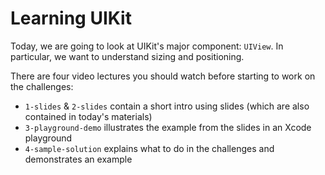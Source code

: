 # Learning UIKit

Today, we are going to look at UIKit's major component: `UIView`. In particular, we want to understand sizing and positioning.


There are four video lectures you should watch before starting to work on the challenges:

- `1-slides` & `2-slides` contain a short intro using slides (which are also contained in today's materials)
- `3-playground-demo` illustrates the example from the slides in an Xcode playground
- `4-sample-solution` explains what to do in the challenges and demonstrates an example

